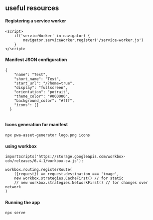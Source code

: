 ## useful resources

#### Registering a service worker
```
<script>
    if('serviceWorker' in navigator) {
        navigator.serviceWorker.register('/service-worker.js')
    }
</script>
```

#### Manifest JSON configuration
```
{
    "name": "Test",
    "short_name": "Test",
    "start_url": "/?home=true",
    "display": "fullscreen",
    "orientation": "potrait",
    "theme_color": "#000000",
    "background_color": "#fff",
    "icons": []
  }
  
```

#### Icons generation for manifest
```
npx pwa-asset-generator logo.png icons
```

#### using workbox
```
importScripts('https://storage.googleapis.com/workbox-cdn/releases/6.4.1/workbox-sw.js');

workbox.routing.registerRoute(
    ({request}) => request.destination === 'image',
    new workbox.strategies.CacheFirst() // for static
    // new workbox.strategies.NetworkFirst() // for changes over network
)
```

#### Running the app
```
npx serve
```